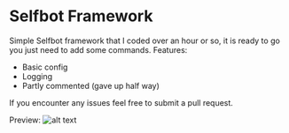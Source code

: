 # Selfbot Framework
Simple Selfbot framework that I coded over an hour or so, it is ready to go you just need to add some commands.
Features:
- Basic config
- Logging
- Partly commented (gave up half way)

If you encounter any issues feel free to submit a pull request.

Preview:
![alt text](https://i.gyazo.com/c07e4a659d4e2fc861e0a63183c44e3f.png)

